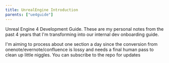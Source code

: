 ```yaml
---
title: UnrealEngine Introduction
parents: ["ue4guide"]
---
```


Unreal Engine 4 Development Guide. These are my personal notes from the past 4 years that I'm transforming into our internal dev onboarding guide.

I'm aiming to process about one section a day since the conversion from onenote/evernote/confluence is lossy and needs a final human pass to clean up little niggles.
You can subscribe to the repo for updates
